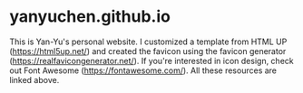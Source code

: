 # yanyuchen.github.io

This is Yan-Yu's personal website. I customized a template from HTML UP (https://html5up.net/) and created the favicon using the favicon generator (https://realfavicongenerator.net/). If you're interested in icon design, check out Font Awesome (https://fontawesome.com/). All these resources are linked above.
